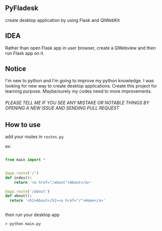 ## PyFladesk
create desktop application by using Flask and QtWebKit 

## IDEA 

Rather than open Flask app in user browser, create a QWebview and then run Flask app on it.


## Notice 
I'm new to python and I'm going to improve my python knowledge. I was looking for new way to create desktop applications. Create this project for learning purpose. Maybe/surely my codes need to more improvements.
###### PLEASE TELL ME IF YOU SEE ANY MISTAKE OR NOTABLE THINGS BY OPENING A NEW ISSUE AND SENDING PULL REQUEST
## How to use

add your routes in `routes.py`

ex: 

```python

from main import *


@app.route('/')
def index():      
	return '<a href="/about">About</a>' 

@app.route('/about')
def about():
  return '<h1>About</h1><a href="/">Home</a>'
  
```
then run your desktop app 

`> python main.py`

